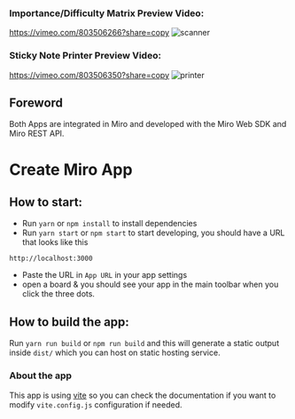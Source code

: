 ### Importance/Difficulty Matrix Preview Video:
https://vimeo.com/803506266?share=copy
![scanner](https://github.com/user-attachments/assets/751ee8aa-7605-4f75-bae6-dea06d60e38f)

### Sticky Note Printer Preview Video:
https://vimeo.com/803506350?share=copy
![printer](https://github.com/user-attachments/assets/54cd19d7-af61-476f-9dd1-dbc07ec2a72c)

## Foreword
Both Apps are integrated in Miro and developed with the Miro Web SDK and Miro REST API.

# Create Miro App

## How to start:

- Run `yarn` or `npm install` to install dependencies
- Run `yarn start` or `npm start` to start developing, you should have a URL
  that looks like this

```
http://localhost:3000
```

- Paste the URL in `App URL` in your app settings
- open a board & you should see your app in the main toolbar when you click the
  three dots.

## How to build the app:

Run `yarn run build` or `npm run build` and this will generate a static output
inside `dist/` which you can host on static hosting service.

### About the app

This app is using [vite](https://vitejs.dev/) so you can check the documentation
if you want to modify `vite.config.js` configuration if needed.
